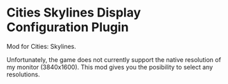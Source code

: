 # Cities Skylines Display Configuration Plugin 

Mod for Cities: Skylines.

Unfortunately, the game does not currently support the native resolution of my monitor (3840x1600). This mod gives you the posibility to select any resolutions.
